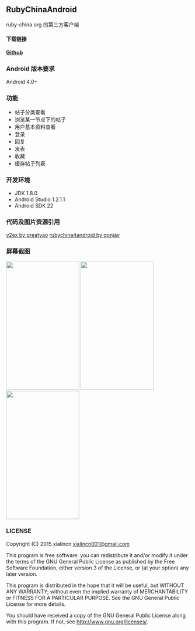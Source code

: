 ## RubyChinaAndroid

ruby-china.org 的第三方客户端

#### 下载链接

[**Github**](https://github.com/xialincn/RubyChinaAndroid/release/ruby-china-android.apk)

### Android 版本要求

Android 4.0+

### 功能

 * 帖子分类查看
 * 浏览某一节点下的帖子
 * 用户基本资料查看
 * 登录
 * 回复
 * 发表
 * 收藏
 * 缓存帖子列表

### 开发环境

 * JDK 1.8.0
 * Android Studio 1.2.1.1
 * Android SDK 22

### 代码及图片资源引用

[v2ex by greatyao](https://github.com/greatyao/v2ex-android)
[rubychina4android by gonjay](https://github.com/gonjay/rubychina4android)
[](https://www.google.com/design/icons/#ic_visibility)

### 屏幕截图

<img src=https://github.com/xialincn/RubyChinaAndroid/blob/master/snapshots/Screenshot_main.png width="200" height="350"/>
<img src=https://github.com/xialincn/RubyChinaAndroid/blob/master/snapshots/Screenshot_drawer.png width="200" height="350">
<img src=https://github.com/xialincn/RubyChinaAndroid/blob/master/snapshots/Screenshot_all_nodes.png width="200" height="350">


### LICENSE

Copyright (C) 2015 xialincn <xialincn001@gmail.com>

This program is free software: you can redistribute it and/or modify
it under the terms of the GNU General Public License as published by
the Free Software Foundation, either version 3 of the License, or
(at your option) any later version.

This program is distributed in the hope that it will be useful,
but WITHOUT ANY WARRANTY; without even the implied warranty of
MERCHANTABILITY or FITNESS FOR A PARTICULAR PURPOSE.  See the
GNU General Public License for more details.

You should have received a copy of the GNU General Public License
along with this program. If not, see <http://www.gnu.org/licenses/>.

